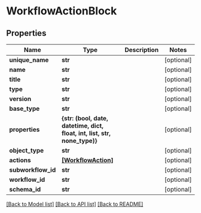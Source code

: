 # WorkflowActionBlock


## Properties
Name | Type | Description | Notes
------------ | ------------- | ------------- | -------------
**unique_name** | **str** |  | [optional] 
**name** | **str** |  | [optional] 
**title** | **str** |  | [optional] 
**type** | **str** |  | [optional] 
**version** | **str** |  | [optional] 
**base_type** | **str** |  | [optional] 
**properties** | **{str: (bool, date, datetime, dict, float, int, list, str, none_type)}** |  | [optional] 
**object_type** | **str** |  | [optional] 
**actions** | [**[WorkflowAction]**](WorkflowAction.md) |  | [optional] 
**subworkflow_id** | **str** |  | [optional] 
**workflow_id** | **str** |  | [optional] 
**schema_id** | **str** |  | [optional] 

[[Back to Model list]](../README.md#documentation-for-models) [[Back to API list]](../README.md#documentation-for-api-endpoints) [[Back to README]](../README.md)


